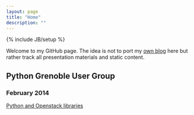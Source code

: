 ```yaml
---
layout: page
title: "Home"
description: ""
---
```

{% include JB/setup %}

Welcome to my GitHub page. The idea is not to port my [own blog](http://sbauza.wordpress.com) here but rather track all presentation materials and static content.

## Python Grenoble User Group

### February 2014

[Python and Openstack libraries](2014/02/27/pyuggre_openstack.html) 
